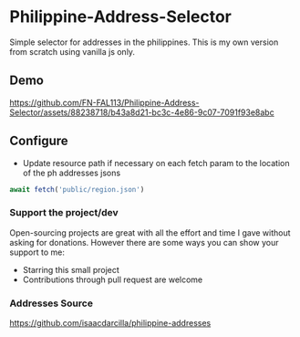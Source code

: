 # Philippine-Address-Selector
Simple selector for addresses in the philippines. This is my own version from scratch using vanilla js only.

## Demo
https://github.com/FN-FAL113/Philippine-Address-Selector/assets/88238718/b43a8d21-bc3c-4e86-9c07-7091f93e8abc

## Configure
- Update resource path if necessary on each fetch param to the location of the ph addresses jsons
```js
await fetch('public/region.json')
```

### Support the project/dev
Open-sourcing projects are great with all the effort and time I gave without asking for donations. However there are some ways you can show your support to me:
- Starring this small project
- Contributions through pull request are welcome

### Addresses Source
https://github.com/isaacdarcilla/philippine-addresses
